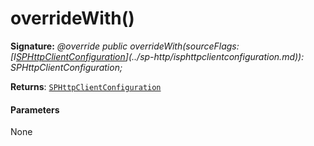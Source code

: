 # overrideWith()






**Signature:** _@override public overrideWith(sourceFlags: [I[SPHttpClientConfiguration](../sp-http/sphttpclientconfiguration.md)](../sp-http/isphttpclientconfiguration.md)): SPHttpClientConfiguration;_

**Returns**: [`SPHttpClientConfiguration`](../sp-http/sphttpclientconfiguration.md)





#### Parameters
None


